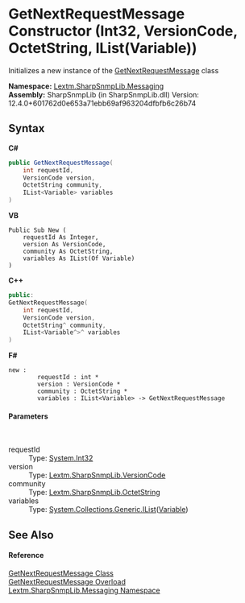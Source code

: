 # GetNextRequestMessage Constructor (Int32, VersionCode, OctetString, IList(Variable))
 

Initializes a new instance of the <a href="T_Lextm_SharpSnmpLib_Messaging_GetNextRequestMessage">GetNextRequestMessage</a> class

**Namespace:**&nbsp;<a href="N_Lextm_SharpSnmpLib_Messaging">Lextm.SharpSnmpLib.Messaging</a><br />**Assembly:**&nbsp;SharpSnmpLib (in SharpSnmpLib.dll) Version: 12.4.0+601762d0e653a71ebb69af963204dfbfb6c26b74

## Syntax

**C#**<br />
``` C#
public GetNextRequestMessage(
	int requestId,
	VersionCode version,
	OctetString community,
	IList<Variable> variables
)
```

**VB**<br />
``` VB
Public Sub New ( 
	requestId As Integer,
	version As VersionCode,
	community As OctetString,
	variables As IList(Of Variable)
)
```

**C++**<br />
``` C++
public:
GetNextRequestMessage(
	int requestId, 
	VersionCode version, 
	OctetString^ community, 
	IList<Variable^>^ variables
)
```

**F#**<br />
``` F#
new : 
        requestId : int * 
        version : VersionCode * 
        community : OctetString * 
        variables : IList<Variable> -> GetNextRequestMessage
```


#### Parameters
&nbsp;<dl><dt>requestId</dt><dd>Type: <a href="https://docs.microsoft.com/dotnet/api/system.int32" target="_blank" rel="noopener noreferrer">System.Int32</a><br /></dd><dt>version</dt><dd>Type: <a href="T_Lextm_SharpSnmpLib_VersionCode">Lextm.SharpSnmpLib.VersionCode</a><br /></dd><dt>community</dt><dd>Type: <a href="T_Lextm_SharpSnmpLib_OctetString">Lextm.SharpSnmpLib.OctetString</a><br /></dd><dt>variables</dt><dd>Type: <a href="https://docs.microsoft.com/dotnet/api/system.collections.generic.ilist-1" target="_blank" rel="noopener noreferrer">System.Collections.Generic.IList</a>(<a href="T_Lextm_SharpSnmpLib_Variable">Variable</a>)<br /></dd></dl>

## See Also


#### Reference
<a href="T_Lextm_SharpSnmpLib_Messaging_GetNextRequestMessage">GetNextRequestMessage Class</a><br /><a href="Overload_Lextm_SharpSnmpLib_Messaging_GetNextRequestMessage__ctor">GetNextRequestMessage Overload</a><br /><a href="N_Lextm_SharpSnmpLib_Messaging">Lextm.SharpSnmpLib.Messaging Namespace</a><br />
